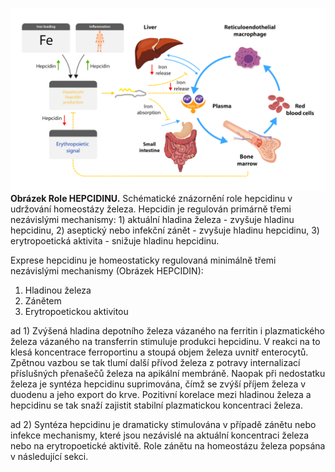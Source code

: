 <div class="w3-row">
<div class="w3-half w3-justify">

![imageregulacehepcidinu](imageregulacehepcidinu.png)
**Obrázek Role HEPCIDINU.** Schématické znázornění role hepcidinu v udržování homeostázy železa. Hepcidin je regulován primárně třemi nezávislými mechanismy: 1) aktuální hladina železa - zvyšuje hladinu hepcidinu, 2) aseptický nebo infekční zánět - zvyšuje hladinu hepcidinu, 3) erytropoetická aktivita - snižuje hladinu hepcidinu.

</div>
<div class="w3-half">
<div class="w3-justify w3-margin-left">

Exprese hepcidinu je homeostaticky regulovaná minimálně třemi nezávislými mechanismy (Obrázek HEPCIDIN):

1. Hladinou železa
2. Zánětem
3. Erytropoetickou aktivitou

ad 1) Zvýšená hladina depotního železa vázaného na ferritin i plazmatického železa vázaného na transferrin stimuluje produkci hepcidinu. V reakci na to klesá koncentrace ferroportinu a stoupá objem železa uvnitř enterocytů. Zpětnou vazbou se tak tlumí další přívod železa z potravy internalizací příslušných přenašečů železa na apikální membráně. Naopak při nedostatku železa je syntéza hepcidinu suprimována, čímž se zvýší příjem železa v duodenu a jeho export do krve. Pozitivní korelace mezi hladinou železa a hepcidinu se tak snaží zajistit stabilní plazmatickou koncentraci železa. 

ad 2) Syntéza hepcidinu je dramaticky stimulována v případě zánětu nebo infekce mechanismy, které jsou nezávislé na aktuální koncentraci železa nebo na erytropoetické aktivitě. Role zánětu na homeostázu železa popsána v následující sekci.

</div>
</div>
</div>



